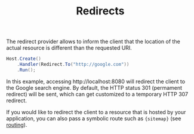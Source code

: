 ﻿---
title: Redirects
description: 'Redirects requesting clients to another internal or external resource.'
cascade:
  type: docs
---

The redirect provider allows to inform the client that the location of the actual resource
is different than the requested URI.

```csharp
Host.Create()
    .Handler(Redirect.To("http://google.com"))
    .Run();
```

In this example, accessing http://localhost:8080 will redirect the client to the
Google search engine. By default, the HTTP status 301 (permament redirect) will be sent, which
can get customized to a temporary HTTP 307 redirect.

If you would like to redirect the client to a resource that is hosted by your
application, you can also pass a symbolic route such as `{sitemap}` (see [routing](./websites#routing)).
